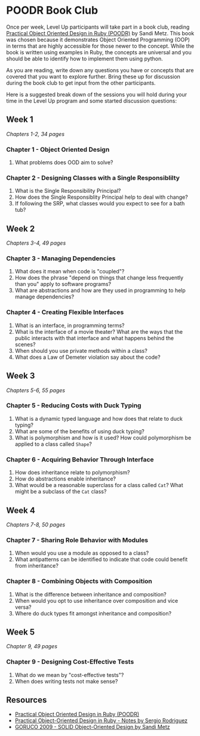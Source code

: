 # POODR Book Club

Once per week, Level Up participants will take part in a book club, reading [Practical Object Oriented Design in Ruby (POODR)](https://www.poodr.com/) by Sandi Metz. This book was chosen because it demonstrates Object Oriented Programming (OOP) in terms that are highly accessible for those newer to the concept. While the book is written using examples in Ruby, the concepts are universal and you should be able to identify how to implement them using python.

As you are reading, write down any questions you have or concepts that are covered that you want to explore further. Bring these up for discussion during the book club to get input from the other participants.

Here is a suggested break down of the sessions you will hold during your time in the Level Up program and some started discussion questions:

## Week 1
*Chapters 1-2, 34 pages*

### Chapter 1 - Object Oriented Design

1. What problems does OOD aim to solve?

### Chapter 2 - Designing Classes with a Single Responsiblilty

1. What is the Single Responsibility Principal?
2. How does the Single Responsiblity Principal help to deal with change?
3. If following the SRP, what classes would you expect to see for a bath tub?

## Week 2
*Chapters 3-4, 49 pages*

### Chapter 3 - Managing Dependencies

1. What does it mean when code is "coupled"?
2. How does the phrase "depend on things that change less frequently than you" apply to software programs?
3. What are abstractions and how are they used in programming to help manage dependencies?

### Chapter 4 - Creating Flexible Interfaces

1. What is an interface, in programming terms?
2. What is the interface of a movie theater? What are the ways that the public interacts with that interface and what happens behind the scenes?
3. When should you use private methods within a class?
4. What does a Law of Demeter violation say about the code?

## Week 3
*Chapters 5-6, 55 pages*

### Chapter 5 - Reducing Costs with Duck Typing

1. What is a dynamic typed language and how does that relate to duck typing?
2. What are some of the benefits of using duck typing?
3. What is polymorphism and how is it used? How could polymorphism be applied to a class called `Shape`?

### Chapter 6 - Acquiring Behavior Through Interface

1. How does inheritance relate to polymorphism?
2. How do abstractions enable inheritance?
3. What would be a reasonable superclass for a class called `Cat`? What might be a subclass of the `Cat` class?

## Week 4
*Chapters 7-8, 50 pages*

### Chapter 7 - Sharing Role Behavior with Modules

1. When would you use a module as opposed to a class?
2. What antipatterns can be identified to indicate that code could benefit from inheritance?

### Chapter 8 - Combining Objects with Composition

1. What is the difference between inheritance and composition?
2. When would you opt to use inheritance over composition and vice versa?
3. Where do duck types fit amongst inheritance and composition?

## Week 5
*Chapter 9, 49 pages*

### Chapter 9 - Designing Cost-Effective Tests

1. What do we mean by "cost-effective tests"?
2. When does writing tests not make sense?

## Resources

* [Practical Object Oriented Design in Ruby (POODR)](https://www.poodr.com/)
* [Practical Object-Oriented Design in Ruby - Notes by Sergio Rodriguez](https://github.com/serodriguez68/poodr-notes)
* [GORUCO 2009 - SOLID Object-Oriented Design by Sandi Metz](https://www.youtube.com/watch?v=v-2yFMzxqwU&t=2s)
